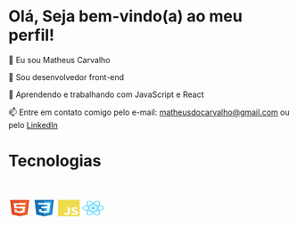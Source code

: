 
# Olá, Seja bem-vindo(a) ao meu perfil!

👋 Eu sou Matheus Carvalho

🔭 Sou desenvolvedor front-end

🌱 Aprendendo e trabalhando com JavaScript e React

📫 Entre em contato comigo pelo e-mail: matheusdocarvalho@gmail.com ou pelo <a href="https://www.linkedin.com/in/matheusscarvalho/">LinkedIn</a>


# Tecnologias
<div style="display: inline_block">
<br><br>
  <img align="center" alt="HTML" height="30" width="40" src="https://raw.githubusercontent.com/devicons/devicon/master/icons/html5/html5-original.svg">
  <img align="center" alt="CSS" height="30" width="40" src="https://raw.githubusercontent.com/devicons/devicon/master/icons/css3/css3-original.svg">
  <img align="center" alt="Js" height="30" width="40" src="https://raw.githubusercontent.com/devicons/devicon/master/icons/javascript/javascript-plain.svg">
  <img align="center" alt="React" height="30" width="40" src="https://raw.githubusercontent.com/devicons/devicon/master/icons/react/react-original.svg">  
</div>

